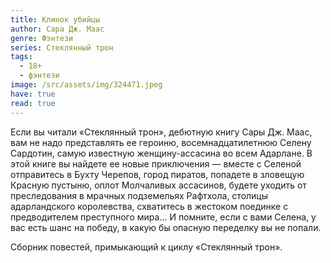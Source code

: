 ```yaml
---
title: Клинок убийцы
author: Сара Дж. Маас
genre: Фэнтези
series: Стеклянный трон
tags:
  - 18+
  - фэнтези
image: /src/assets/img/324471.jpeg
have: true
read: true
---
```

Если вы читали «Стеклянный трон», дебютную книгу Сары Дж. Маас, вам не надо представлять ее героиню, восемнадцатилетнюю Селену Сардотин, самую известную женщину-ассасина во всем Адарлане. В этой книге вы найдете ее новые приключения — вместе с Селеной отправитесь в Бухту Черепов, город пиратов, попадете в зловещую Красную пустыню, оплот Молчаливых ассасинов, будете уходить от преследования в мрачных подземельях Рафтхола, столицы адарландского королевства, схватитесь в жестоком поединке с предводителем преступного мира… И помните, если с вами Селена, у вас есть шанс на победу, в какую бы опасную переделку вы не попали.

Сборник повестей, примыкающий к циклу «Стеклянный трон».
